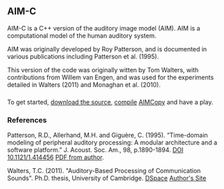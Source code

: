 ## AIM-C ##

AIM-C is a C++ version of the auditory image model (AIM). AIM is a computational model of the human auditory system.

AIM was originally developed by Roy Patterson, and is documented in various publications including Patterson et al. (1995).

This version of the code was originally witten by Tom Walters, with contributions from Willem van Engen, and was used for the experiments detailed in Walters (2011) and Monaghan et al. (2010).

###  ###

To get started, [download the source](http://code.google.com/p/aimc/source/checkout), [compile](Building.md) [AIMCopy](AIMCopy.md) and have a play.

### References ###

Patterson, R.D., Allerhand, M.H. and Giguère, C. (1995). “Time-domain modeling of peripheral auditory processing: A modular architecture and a software platform.” J. Acoust. Soc. Am., 98, p.1890-1894. [DOI 10.1121/1.414456](http://dx.doi.org/10.1121/1.414456) [PDF from author](http://www.pdn.cam.ac.uk/groups/cnbh/teaching/lectures/PAG95.pdf).

Walters, T.C. (2011). "Auditory-Based Processing of Communication Sounds". Ph.D. thesis, University of Cambridge. [DSpace](http://www.dspace.cam.ac.uk/handle/1810/240577) [Author's Site](http://www.tomwalters.co.uk/academic/thesis/)